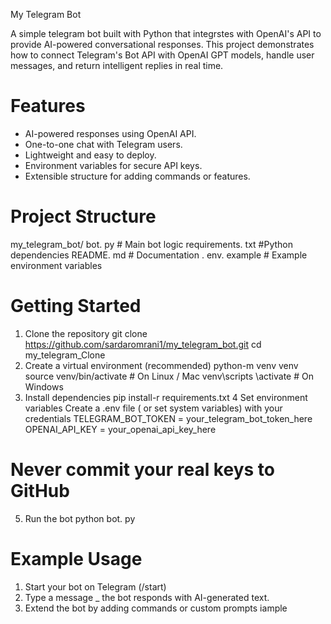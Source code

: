 
My Telegram Bot

A simple telegram bot built with Python that integrstes with OpenAI's API
to provide AI-powered conversational responses. 
This project demonstrates how to connect Telegram's Bot API with OpenAI GPT
models, handle user messages, and return intelligent replies in real time. 
# Features 
- AI-powered responses using OpenAI API.
- One-to-one chat with Telegram users.
- Lightweight and easy to deploy.
- Environment variables for secure API keys.
- Extensible structure for adding commands or features.
# Project Structure 
my_telegram_bot/
bot. py # Main bot logic 
requirements. txt #Python dependencies
README. md # Documentation 
. env. example # Example environment variables 
# Getting Started 
1. Clone the repository
   git clone https://github.com/sardaromrani1/my_telegram_bot.git
   cd my_telegram_Clone
2. Create a virtual environment (recommended)
   python-m venv venv
   source venv/bin/activate # On Linux / Mac
   venv\scripts \activate # On Windows
3. Install dependencies
   pip install-r requirements.txt
4 Set environment variables
Create a  .env file ( or set system variables) with your credentials
TELEGRAM_BOT_TOKEN = your_telegram_bot_token_here
OPENAI_API_KEY = your_openai_api_key_here
# Never commit your real keys to GitHub 
5. Run the bot
   python bot. py
# Example Usage 
1. Start your bot on Telegram (/start)
2. Type a message _ the bot responds with AI-generated text.
3. Extend the bot by adding commands or custom prompts iample
